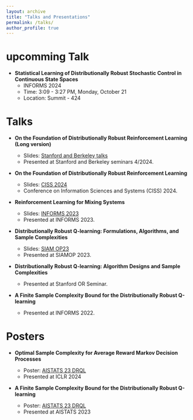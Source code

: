 ```yaml
---
layout: archive
title: "Talks and Presentations"
permalink: /talks/
author_profile: true
---
```


# upcomming Talk
* **Statistical Learning of Distributionally Robust Stochastic Control in Continuous State Spaces**
    - INFORMS 2024
    - Time: 3:09 - 3:27 PM, Monday, October 21
    - Location: Summit - 424

# Talks
* **On the Foundation of Distributionally Robust Reinforcement Learning (Long version)**
    - Slides: [Stanford and Berkeley talks](http://Shengbo-Wang.github.io/files/slides/Formulation_Stanford_Berkeley.pdf)
    - Presented at Stanford and Berkeley seminars 4/2024.

* **On the Foundation of Distributionally Robust Reinforcement Learning**
    - Slides: [CISS 2024](http://Shengbo-Wang.github.io/files/slides/CISS_2024_Foundation_DRRL.pdf)
    - Conference on Information Sciences and Systems (CISS) 2024.

* **Reinforcement Learning for Mixing Systems**
    - Slides: [INFORMS 2023](http://Shengbo-Wang.github.io/files/slides/INFORMS2023__Mixing_MDP.pdf)
    - Presented at INFORMS 2023. 

* **Distributionally Robust Q-learning: Formulations, Algorithms, and Sample Complexities**
    - Slides: [SIAM OP23](http://Shengbo-Wang.github.io/files/slides/SIAM_OP23__DRRL.pdf)
    - Presented at SIAMOP 2023. 

* **Distributionally Robust Q-learning: Algorithm Designs and Sample Complexities**
    - Presented at Stanford OR Seminar. 

* **A Finite Sample Complexity Bound for the Distributionally Robust Q-learning**
    - Presented at INFORMS 2022.

# Posters
* **Optimal Sample Complexity for Average Reward Markov Decision Processes**
    - Poster: [AISTATS 23 DRQL]( http://Shengbo-Wang.github.io/files/posters/ICLR_2024_Poster.pdf)
    - Presented at ICLR 2024

* **A Finite Sample Complexity Bound for the Distributionally Robust Q-learning**
    - Poster: [AISTATS 23 DRQL]( http://Shengbo-Wang.github.io/files/posters/AISTATS_2023_Poster.pdf)
    - Presented at AISTATS 2023
